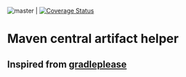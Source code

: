 ![master](https://travis-ci.org/Abrasha/depgrep.svg?branch=master) | [![Coverage Status](https://coveralls.io/repos/github/Abrasha/depgrep/badge.svg?branch=master)](https://coveralls.io/github/Abrasha/depgrep?branch=master)

# Maven central artifact helper
## Inspired from [gradleplease](gradleplease.appspot.com)
